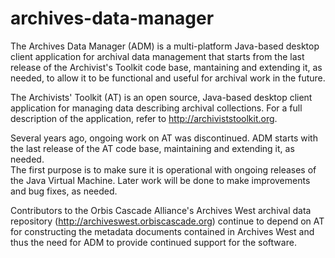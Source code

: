 archives-data-manager
=====================

The Archives Data Manager (ADM) is a multi-platform Java-based desktop client 
application for archival data management that starts from the last release of 
the Archivist's Toolkit code base, mantaining and extending it, as needed, to 
allow it to be functional and useful for archival work in the future.

The Archivists' Toolkit (AT) is an open source, Java-based desktop client 
application for managing data describing archival collections.  For a full 
description of the application, refer to http://archiviststoolkit.org.

Several years ago, ongoing work on AT was discontinued.  ADM starts with the 
last release of the AT code base, maintaining and extending it, as needed.  
The first purpose is to make sure it is operational with ongoing releases of 
the Java Virtual Machine.  Later work will be done to make improvements and 
bug fixes, as needed.

Contributors to the Orbis Cascade Alliance's Archives West archival data 
repository (http://archiveswest.orbiscascade.org) continue to depend on AT for 
constructing the metadata documents contained in Archives West and thus the 
need for ADM to provide continued support for the software. 
